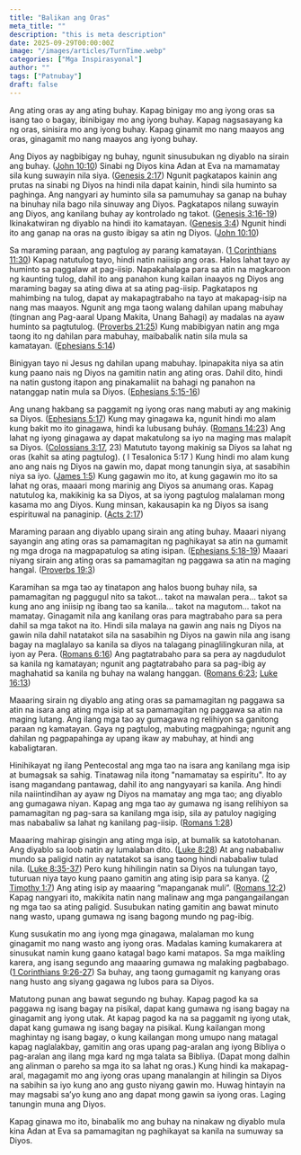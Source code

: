 ```yaml
---
title: "Balikan ang Oras"
meta_title: ""
description: "this is meta description"
date: 2025-09-29T00:00:00Z
image: "/images/articles/TurnTime.webp"
categories: ["Mga Inspirasyonal"]
author: ""
tags: ["Patnubay"]
draft: false
---
```


Ang ating oras ay ang ating buhay. Kapag binigay mo ang iyong oras sa isang tao o bagay, ibinibigay mo ang iyong buhay. Kapag nagsasayang ka ng oras, sinisira mo ang iyong buhay. Kapag ginamit mo nang maayos ang oras, ginagamit mo nang maayos ang iyong buhay.  
  
Ang Diyos ay nagbibigay ng buhay, ngunit sinusubukan ng diyablo na sirain ang buhay. ([John 10:10](http://www.biblegateway.com/passage/index.php?search=John+10%3A10;&version=50;&interface=print "Read John 10:10")) Sinabi ng Diyos kina Adan at Eva na mamamatay sila kung suwayin nila siya. ([Genesis 2:17](http://www.biblegateway.com/passage/index.php?search=Genesis+2%3A17;&version=50;&interface=print "Read Genesis 2:17")) Ngunit pagkatapos kainin ang prutas na sinabi ng Diyos na hindi nila dapat kainin, hindi sila huminto sa paghinga. Ang nangyari ay huminto sila sa pamumuhay sa ganap na buhay na binuhay nila bago nila sinuway ang Diyos. Pagkatapos nilang suwayin ang Diyos, ang kanilang buhay ay kontrolado ng takot. ([Genesis 3:16-19](http://www.biblegateway.com/passage/index.php?search=Genesis+3%3A16-19;&version=50;&interface=print "Read Genesis 3:16-19")) Ikinakatwiran ng diyablo na hindi ito kamatayan. ([Genesis 3:4](http://www.biblegateway.com/passage/index.php?search=Genesis+3%3A4;&version=50;&interface=print "Read Genesis 3:4")) Ngunit hindi ito ang ganap na oras na gusto ibigay sa atin ng Diyos. ([John 10:10](http://www.biblegateway.com/passage/index.php?search=John+10%3A10;&version=50;&interface=print "Read John 10:10"))  
  
Sa maraming paraan, ang pagtulog ay parang kamatayan. ([1 Corinthians 11:30](http://www.biblegateway.com/passage/index.php?search=1+Corinthians+11%3A30;&version=50;&interface=print "Read 1 Corinthians 11:30")) Kapag natutulog tayo, hindi natin naiisip ang oras. Halos lahat tayo ay huminto sa paggalaw at pag-iisip. Napakahalaga para sa atin na magkaroon ng kaunting tulog, dahil ito ang panahon kung kailan inaayos ng Diyos ang maraming bagay sa ating diwa at sa ating pag-iisip. Pagkatapos ng mahimbing na tulog, dapat ay makapagtrabaho na tayo at makapag-isip na nang mas maayos. Ngunit ang mga taong walang dahilan upang mabuhay (tingnan ang Pag-aaral Upang Makita, Unang Bahagi) ay madalas na ayaw huminto sa pagtutulog. ([Proverbs 21:25](http://www.biblegateway.com/passage/index.php?search=Proverbs+21%3A25;&version=50;&interface=print "Read Proverbs 21:25")) Kung mabibigyan natin ang mga taong ito ng dahilan para mabuhay, maibabalik natin sila mula sa kamatayan. ([Ephesians 5:14](http://www.biblegateway.com/passage/index.php?search=Ephesians+5%3A14;&version=50;&interface=print "Read Ephesians 5:14"))  
  
Binigyan tayo ni Jesus ng dahilan upang mabuhay. Ipinapakita niya sa atin kung paano nais ng Diyos na gamitin natin ang ating oras. Dahil dito, hindi na natin gustong itapon ang pinakamaliit na bahagi ng panahon na natanggap natin mula sa Diyos. ([Ephesians 5:15-16](http://www.biblegateway.com/passage/index.php?search=Ephesians+5%3A15-16;&version=50;&interface=print "Read Ephesians 5:15-16"))  
  
Ang unang hakbang sa paggamit ng iyong oras nang mabuti ay ang makinig sa Diyos. ([Ephesians 5:17](http://www.biblegateway.com/passage/index.php?search=Ephesians+5%3A17;&version=50;&interface=print "Read Ephesians 5:17")) Kung may ginagawa ka, ngunit hindi mo alam kung bakit mo ito ginagawa, hindi ka lubusang buháy. ([Romans 14:23](http://www.biblegateway.com/passage/index.php?search=Romans+14%3A23;&version=50;&interface=print "Read Romans 14:23")) Ang lahat ng iyong ginagawa ay dapat makatulong sa iyo na maging mas malapít sa Diyos. ([Colossians 3:17](http://www.biblegateway.com/passage/index.php?search=Colossians+3%3A17;&version=50;&interface=print "Read Colossians 3:17"), 23) Matututo tayong makinig sa Diyos sa lahat ng oras (kahit sa ating pagtulog). ( I Tesalonica 5:17 ) Kung hindi mo alam kung ano ang nais ng Diyos na gawin mo, dapat mong tanungin siya, at sasabihin niya sa iyo. ([James 1:5](http://www.biblegateway.com/passage/index.php?search=James+1%3A5;&version=50;&interface=print "Read James 1:5")) Kung gagawin mo ito, at kung gagawin mo ito sa lahat ng oras, maaari mong marinig ang Diyos sa anumang oras. Kapag natutulog ka, makikinig ka sa Diyos, at sa iyong pagtulog malalaman mong kasama mo ang Diyos. Kung minsan, kakausapin ka ng Diyos sa isang espirituwal na panaginip. ([Acts 2:17](http://www.biblegateway.com/passage/index.php?search=Acts+2%3A17;&version=50;&interface=print "Read Acts 2:17"))  
  
Maraming paraan ang diyablo upang sirain ang ating buhay. Maaari niyang sayangin ang ating oras sa pamamagitan ng paghikayat sa atin na gumamit ng mga droga na magpapatulog sa ating isipan. ([Ephesians 5:18-19](http://www.biblegateway.com/passage/index.php?search=Ephesians+5%3A18-19;&version=50;&interface=print "Read Ephesians 5:18-19")) Maaari niyang sirain ang ating oras sa pamamagitan ng paggawa sa atin na maging hangal. ([Proverbs 19:3](http://www.biblegateway.com/passage/index.php?search=Proverbs+19%3A3;&version=50;&interface=print "Read Proverbs 19:3"))  
  
Karamihan sa mga tao ay tinatapon ang halos buong buhay nila, sa pamamagitan ng paggugul nito sa takot... takot na mawalan pera... takot sa kung ano ang iniisip ng ibang tao sa kanila... takot na magutom... takot na mamatay. Ginagamit nila ang kanilang oras para magtrabaho para sa pera dahil sa mga takot na ito. Hindi sila malaya na gawin ang nais ng Diyos na gawin nila dahil natatakot sila na sasabihin ng Diyos na gawin nila ang isang bagay na maglalayo sa kanila sa diyos na talagang pinaglilingkuran nila, at iyon ay Pera. ([Romans 6:16](http://www.biblegateway.com/passage/index.php?search=Romans+6%3A16;&version=50;&interface=print "Read Romans 6:16")) Ang pagtatrabaho para sa pera ay nagdudulot sa kanila ng kamatayan; ngunit ang pagtatrabaho para sa pag-ibig ay maghahatid sa kanila ng buhay na walang hanggan. ([Romans 6:23](http://www.biblegateway.com/passage/index.php?search=Romans+6%3A23;&version=50;&interface=print "Read Romans 6:23"); [Luke 16:13](http://www.biblegateway.com/passage/index.php?search=Luke+16%3A13;&version=50;&interface=print "Read Luke 16:13"))  
  
Maaaring sirain ng diyablo ang ating oras sa pamamagitan ng paggawa sa atin na isara ang ating mga isip at sa pamamagitan ng paggawa sa atin na maging lutang. Ang ilang mga tao ay gumagawa ng relihiyon sa ganitong paraan ng kamatayan. Gaya ng pagtulog, mabuting magpahinga; ngunit ang dahilan ng pagpapahinga ay upang ikaw ay mabuhay, at hindi ang kabaligtaran.  
  
Hinihikayat ng ilang Pentecostal ang mga tao na isara ang kanilang mga isip at bumagsak sa sahig. Tinatawag nila itong "namamatay sa espiritu". Ito ay isang magandang pantawag, dahil ito ang nangyayari sa kanila. Ang hindi nila naiintindihan ay ayaw ng Diyos na mamatay ang mga tao; ang diyablo ang gumagawa niyan. Kapag ang mga tao ay gumawa ng isang relihiyon sa pamamagitan ng pag-sara sa kanilang mga isip, sila ay patuloy nagiging mas nababaliw sa lahat ng kanilang pag-iisip. ([Romans 1:28](http://www.biblegateway.com/passage/index.php?search=Romans+1%3A28;&version=50;&interface=print "Read Romans 1:28"))  
  
Maaaring mahirap gisingin ang ating mga isip, at bumalik sa katotohanan. Ang diyablo sa loob natin ay lumalaban dito. ([Luke 8:28](http://www.biblegateway.com/passage/index.php?search=Luke+8%3A28;&version=50;&interface=print "Read Luke 8:28")) At ang nababaliw mundo sa paligid natin ay natatakot sa isang taong hindi nababaliw tulad nila. ([Luke 8:35-37](http://www.biblegateway.com/passage/index.php?search=Luke+8%3A35-37;&version=50;&interface=print "Read Luke 8:35-37")) Pero kung hihilingin natin sa Diyos na tulungan tayo, tuturuan niya tayo kung paano gamitin ang ating isip para sa kanya. ([2 Timothy 1:7](http://www.biblegateway.com/passage/index.php?search=2+Timothy+1%3A7;&version=50;&interface=print "Read 2 Timothy 1:7")) Ang ating isip ay maaaring “mapanganak muli”. ([Romans 12:2](http://www.biblegateway.com/passage/index.php?search=Romans+12%3A2;&version=50;&interface=print "Read Romans 12:2")) Kapag nangyari ito, makikita natin nang malinaw ang mga pangangailangan ng mga tao sa ating paligid. Susubukan nating gamitin ang bawat minuto nang wasto, upang gumawa ng isang bagong mundo ng pag-ibig.  
  
Kung susukatin mo ang iyong mga ginagawa, malalaman mo kung ginagamit mo nang wasto ang iyong oras. Madalas kaming kumakarera at sinusukat namin kung gaano katagal bago kami matapos. Sa mga maikling karera, ang isang segundo ang maaaring gumawa ng malaking pagbabago. ([1 Corinthians 9:26-27](http://www.biblegateway.com/passage/index.php?search=1+Corinthians+9%3A26-27;&version=50;&interface=print "Read 1 Corinthians 9:26-27")) Sa buhay, ang taong gumagamit ng kanyang oras nang husto ang siyang gagawa ng lubos para sa Diyos.  
  
Matutong punan ang bawat segundo ng buhay. Kapag pagod ka sa paggawa ng isang bagay na pisikal, dapat kang gumawa ng isang bagay na ginagamit ang iyong utak. At kapag pagod ka na sa paggamit ng iyong utak, dapat kang gumawa ng isang bagay na pisikal. Kung kailangan mong maghintay ng isang bagay, o kung kailangan mong umupo nang matagal kapag naglalakbay, gamitin ang oras upang pag-aralan ang iyong Bibliya o pag-aralan ang ilang mga kard ng mga talata sa Bibliya. (Dapat mong dalhin ang alinman o pareho sa mga ito sa lahat ng oras.) Kung hindi ka makapag-aral, magagamit mo ang iyong oras upang manalangin at hilingin sa Diyos na sabihin sa iyo kung ano ang gusto niyang gawin mo. Huwag hintayin na may magsabi sa’yo kung ano ang dapat mong gawin sa iyong oras. Laging tanungin muna ang Diyos.  
  
Kapag ginawa mo ito, binabalik mo ang buhay na ninakaw ng diyablo mula kina Adan at Eva sa pamamagitan ng paghikayat sa kanila na sumuway sa Diyos.

